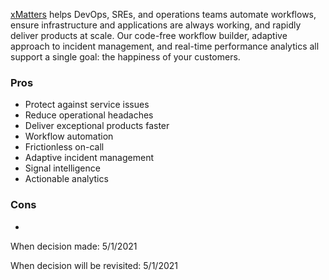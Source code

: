 [xMatters](https://www.xmatters.com) helps DevOps, SREs, and operations teams automate workflows, ensure infrastructure and applications are always working, and rapidly deliver products at scale. Our code-free workflow builder, adaptive approach to incident management, and real-time performance analytics all support a single goal: the happiness of your customers.
### Pros
* Protect against service issues
* Reduce operational headaches
* Deliver exceptional products faster
* Workflow automation
* Frictionless on-call
* Adaptive incident management
* Signal intelligence
* Actionable analytics

### Cons
* 

When decision made: 5/1/2021

When decision will be revisited: 5/1/2021